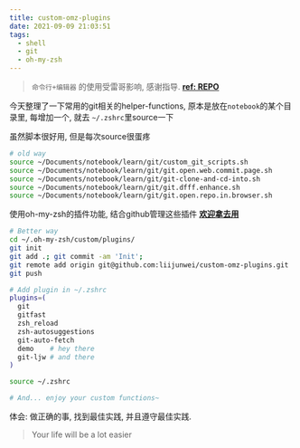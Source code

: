 ```yaml
---
title: custom-omz-plugins
date: 2021-09-09 21:03:51
tags:
  - shell
  - git
  - oh-my-zsh
---
```


> `命令行+编辑器` 的使用受雷哥影响, 感谢指导. [**ref: REPO**](https://github.com/ery/suitup)

今天整理了一下常用的git相关的helper-functions, 原本是放在`notebook`的某个目录里, 每增加一个, 就去 `~/.zshrc`里source一下

虽然脚本很好用, 但是每次source很蛋疼

```bash
# old way
source ~/Documents/notebook/learn/git/custom_git_scripts.sh
source ~/Documents/notebook/learn/git/git.open.web.commit.page.sh
source ~/Documents/notebook/learn/git/git-clone-and-cd-into.sh
source ~/Documents/notebook/learn/git/git.dfff.enhance.sh
source ~/Documents/notebook/learn/git/git.open.repo.in.browser.sh
```

使用oh-my-zsh的插件功能, 结合github管理这些插件 [__欢迎拿去用__](https://github.com/liijunwei/custom-omz-plugins)

```bash
# Better way
cd ~/.oh-my-zsh/custom/plugins/
git init
git add .; git commit -am 'Init';
git remote add origin git@github.com:liijunwei/custom-omz-plugins.git
git push

# Add plugin in ~/.zshrc
plugins=(
  git
  gitfast
  zsh_reload
  zsh-autosuggestions
  git-auto-fetch
  demo    # hey there
  git-ljw # and there
)

source ~/.zshrc

# And... enjoy your custom functions~

```

体会: 做正确的事, 找到最佳实践, 并且遵守最佳实践.

> Your life will be a lot easier

